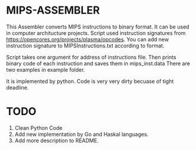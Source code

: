 # MIPS-ASSEMBLER

This Assembler converts MIPS instructions to binary format. It can be used in computer architucture projects.
Script used instruction signatures from https://opencores.org/projects/plasma/opcodes. 
You can add new instruction signature to MIPSInstructions.txt according to format.

Script takes one argument for address of instructions file. Then prints binary code of each instruction and saves them in mips_inst.data 
There are two examples in example folder.

It is implemented by python. Code is very very dirty becuase of tight deadline.

# TODO
1. Clean Python Code
2. Add new implementation by Go and Haskal languages.
3. Add more description to README.
